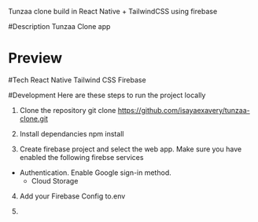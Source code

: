 Tunzaa clone build in React Native + TailwindCSS using firebase

#Description
Tunzaa Clone app

# Preview

#Tech
React Native
Tailwind CSS
Firebase

#Development
Here are these steps to run the project locally

1. Clone the repository
   git clone https://github.com/isayaexavery/tunzaa-clone.git

2. Install dependancies
   npm install

3. Create firebase project and select the web app.
   Make sure you have enabled the following firebse services

- Authentication. Enable Google sign-in method.
  - Cloud Storage

4. Add your Firebase Config to.env

5.
